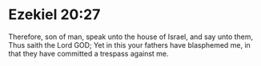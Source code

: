 # Ezekiel 20:27

Therefore, son of man, speak unto the house of Israel, and say unto them, Thus saith the Lord GOD; Yet in this your fathers have blasphemed me, in that they have committed a trespass against me.